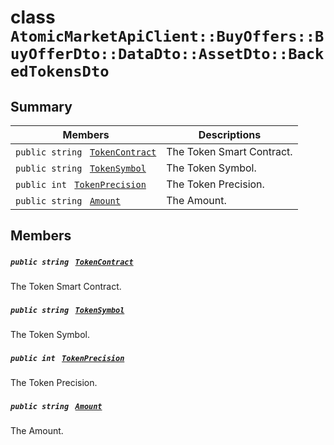 # class `AtomicMarketApiClient::BuyOffers::BuyOfferDto::DataDto::AssetDto::BackedTokensDto` 

## Summary

 Members                                | Descriptions                                
----------------------------------------|---------------------------------------------
`public string ` [`TokenContract`](#class_atomic_market_api_client_1_1_buy_offers_1_1_buy_offer_dto_1_1_data_dto_1_1_asset_dto_1_1_backed_tokens_dto_1a60296df624437b2197677dbab4480131) | The Token Smart Contract.
`public string ` [`TokenSymbol`](#class_atomic_market_api_client_1_1_buy_offers_1_1_buy_offer_dto_1_1_data_dto_1_1_asset_dto_1_1_backed_tokens_dto_1ac419f589d08baa34f7be58d065aa4a88) | The Token Symbol.
`public int ` [`TokenPrecision`](#class_atomic_market_api_client_1_1_buy_offers_1_1_buy_offer_dto_1_1_data_dto_1_1_asset_dto_1_1_backed_tokens_dto_1ababccf16843f4eb633468783826c257e) | The Token Precision.
`public string ` [`Amount`](#class_atomic_market_api_client_1_1_buy_offers_1_1_buy_offer_dto_1_1_data_dto_1_1_asset_dto_1_1_backed_tokens_dto_1a68626ae376f04fe098eee0037b8726ff) | The Amount.

## Members

##### `public string ` [`TokenContract`](#class_atomic_market_api_client_1_1_buy_offers_1_1_buy_offer_dto_1_1_data_dto_1_1_asset_dto_1_1_backed_tokens_dto_1a60296df624437b2197677dbab4480131) 

The Token Smart Contract.

##### `public string ` [`TokenSymbol`](#class_atomic_market_api_client_1_1_buy_offers_1_1_buy_offer_dto_1_1_data_dto_1_1_asset_dto_1_1_backed_tokens_dto_1ac419f589d08baa34f7be58d065aa4a88) 

The Token Symbol.

##### `public int ` [`TokenPrecision`](#class_atomic_market_api_client_1_1_buy_offers_1_1_buy_offer_dto_1_1_data_dto_1_1_asset_dto_1_1_backed_tokens_dto_1ababccf16843f4eb633468783826c257e) 

The Token Precision.

##### `public string ` [`Amount`](#class_atomic_market_api_client_1_1_buy_offers_1_1_buy_offer_dto_1_1_data_dto_1_1_asset_dto_1_1_backed_tokens_dto_1a68626ae376f04fe098eee0037b8726ff) 

The Amount.

